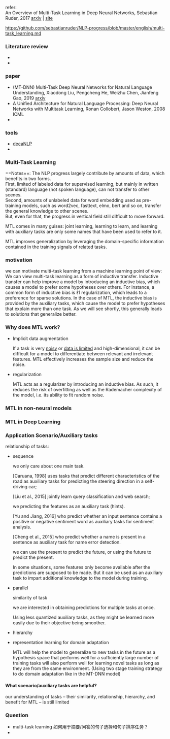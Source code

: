 refer:<br>An Overview of Multi-Task Learning in Deep Neural Networks, Sebastian Ruder, 2017 [arxiv](https://arxiv.org/abs/1706.05098) | [site](http://ruder.io/multi-task/) 



https://github.com/sebastianruder/NLP-progress/blob/master/english/multi-task_learning.md



### Literature review

+ 

+ 

### paper

+ (MT-DNN) Multi-Task Deep Neural Networks for Natural Language Understanding, Xiaodong Liu, Pengcheng He, Weizhu Chen, Jianfeng Gao, 2019 [arxiv](https://arxiv.org/abs/1901.11504) 
+ A Unified Architecture for Natural Language Processing: Deep Neural Networks with Multitask Learning, Ronan Collobert, Jason Weston, 2008 ICML
+ 

### tools

- [decaNLP](https://github.com/salesforce/decaNLP) 
- 



### Multi-Task Learning

==Notes==: The NLP progress largely contribute by amounts of data, which benefits in two forms. <br>First, limited of labeled data for supervised learning, but mainly in written (standard) language (not spoken language), can not transfer to other scenes.<br>Second, amounts of unlabeled data for word embedding used as pre-training models, such as word2vec, fasttext, elmo, bert and so on, transfer the general knowledge to other scenes. <br>But, even for that, the progress in vertical field still difficult to move forward.  

MTL comes in many guises: joint learning, learning to learn, and learning with auxiliary tasks are only some names that have been used to refer to it. 

MTL improves generalization by leveraging the domain-specific information contained in the training signals of related tasks.

### motivation

we can motivate multi-task learning from a machine learning point of view: We can view multi-task learning as a form of inductive transfer. Inductive transfer can help improve a model by introducing an inductive bias, which causes a model to prefer some hypotheses over others. For instance, a common form of inductive bias is ℓ1 regularization, which leads to a preference for sparse solutions. In the case of MTL, the inductive bias is provided by the auxiliary tasks, which cause the model to prefer hypotheses that explain more than one task. As we will see shortly, this generally leads to solutions that generalize better.

### Why does MTL work?

+ Implicit data augmentation

  If a task is very <u>noisy</u> or <u>data is limited</u> and high-dimensional, it can be difficult for a model to differentiate between relevant and irrelevant features. MTL effectively increases the sample size and reduce the noise.

+ regularization

  MTL acts as a regularizer by introducing an inductive bias. As such, it reduces the risk of overfitting as well as the Rademacher complexity of the model, i.e. its ability to fit random noise.

  




### MTL in non-neural models



### MTL in Deep Learning





### Application Scenario/Auxiliary tasks

relationship of tasks:

- sequence

  we only care about one main task.

  [Caruana, 1998] uses tasks that predict different characteristics of the road as auxiliary tasks for predicting the steering direction in a self-driving car;

  [Liu et al., 2015] jointly learn query classification and web search;

  

  we predicting the features as an auxiliary task (hints).

  [Yu and Jiang, 2016] who predict whether an input sentence contains a positive or negative sentiment word as auxiliary tasks for sentiment analysis.

  [Cheng et al., 2015] who predict whether a name is present in a sentence as auxiliary task for name error detection.

  

  we can use the present to predict the future, or using the future to predict the present.

  In some situations, some features only become available after the predictions are supposed to be made. But it can be used as an auxiliary task to impart additional knowledge to the model during training.

  

  

- parallel

  similarity of task

  we are interested in obtaining predictions for multiple tasks at once.

  

  Using less quantized auxiliary tasks, as they might be learned more easily due to their objective being smoother.

- hierarchy

  

  

- representation learning for domain adaptation

  MTL will help the model to generalize to new tasks in the future as a hypothesis space that performs well for a sufficiently large number of training tasks will also perform well for learning novel tasks as long as they are from the same environment. (Using two stage training strategy to do domain adaptation like in the MT-DNN model)



#### What  scenario/auxiliary tasks are helpful?

our understanding of tasks – their similarity, relationship, hierarchy, and benefit for MTL – is still limited



### Question

+ multi-task learning 如何用于摘要/问答的句子选择和句子排序任务？
+ 



